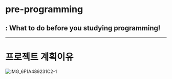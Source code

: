 # pre-programming
## : What to do before you studying programming!

--------------------

# 프로젝트 계획이유 

![IMG_6F1A489231C2-1](https://user-images.githubusercontent.com/78193416/205483366-d4ce1689-129f-4b76-9f4d-0ebebab66a84.jpeg)
